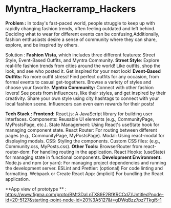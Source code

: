 # Myntra_Hackerramp_Hackers

**Problem :**
In today's fast-paced world, people struggle to keep up with rapidly changing fashion trends, often feeling outdated and left behind. Deciding what to wear for different events can be confusing,Additionally, fashion enthusiasts desire a sense of community where they can share, explore, and be inspired by others.

Solution :
**Fashion Vista**, which includes three different features: Street Style, Event-Based Outfits, and Myntra Community.
**Street Style**: Explore real-life fashion trends from cities around the world! Like outfits, shop the look, and see who posted it. Get inspired for your next look!
**Event-Based Outfits:** No more outfit stress! Find perfect outfits for any occasion, from formal events to casual get-togethers. Browse a variety of styles and choose your favorite.
**Myntra Community:** Connect with other fashion lovers! See posts from influencers, like their styles, and get inspired by their creativity. Share your own style using city hashtags to connect with your local fashion scene. Influencers can even earn rewards for their posts!

**Tech Stack :**
**Frontend:**
React.js: A JavaScript library for building user interfaces.
Components: Reusable UI elements (e.g., CommunityPage, MyPostsPage, etc.).
State Management: Using React's useState hook for managing component state.
React Router: For routing between different pages (e.g., CommunityPage, MyPostsPage).
Modal: Using react-modal for displaying modals.
CSS: Styling the components.
Custom CSS files: (e.g., Community.css, MyPosts.css).
**Other Tools:**
BrowserRouter from react-router-dom: For handling routing in the application.
React Hooks: (useState) for managing state in functional components.
**Development Environment:**
Node.js and npm (or yarn): For managing project dependencies and running the development server.
ESLint and Prettier: (optional) For code linting and formatting.
Webpack or Create React App: (implicit) For bundling the React application.


**App view of prototype ** :  https://www.figma.com/proto/BMt3DaLnTX89E2BfKRCCdZ/Untitled?node-id=20-5127&starting-point-node-id=20%3A5127&t=gDWqBzz7pz7Tkgi5-1
